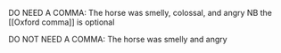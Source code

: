 DO NEED A COMMA:
	The horse was smelly, colossal, and angry
	NB the [[Oxford comma]] is optional 

DO NOT NEED A COMMA:
	The horse was smelly and angry